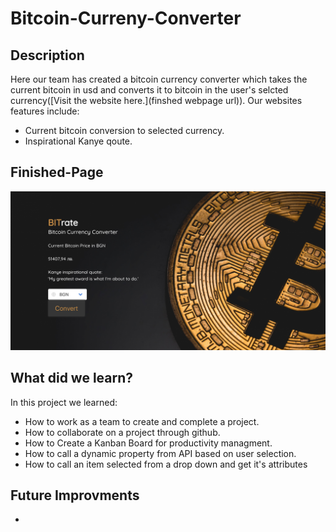 # Bitcoin-Curreny-Converter

## Description
Here our team has created a bitcoin currency converter which takes the current bitcoin in usd and converts it to bitcoin in the user's selcted currency([Visit the website here.](finshed webpage url)). Our websites features include:
* Current bitcoin conversion to selected currency.   
* Inspirational Kanye qoute. 

## Finished-Page
![Refactored Webpage](Assets/BITrateImage.png)

## What did we learn?
In this project we learned:
* How to work as a team to create and complete a project.
* How to collaborate on a project through github. 
* How to Create a Kanban Board for productivity managment.
* How to call a dynamic property from API based on user selection.
* How to call an item selected from a drop down and get it's attributes


## Future Improvments
*